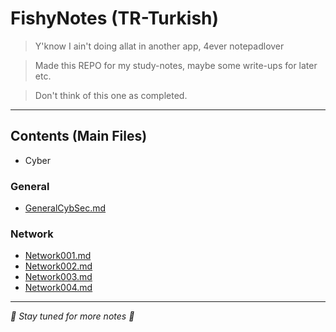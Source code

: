 # FishyNotes (TR-Turkish)
> Y'know I ain't doing allat in another app, 4ever notepadlover

> Made this REPO for my study-notes, maybe some write-ups for later etc.

> Don't think of this one as completed.

---

## Contents (Main Files)
- Cyber

### General

- [GeneralCybSec.md](./Cyber/GeneralCybSec.md)

### Network

- [Network001.md](./Cyber/Network001.md)
- [Network002.md](./Cyber/Network002.md)
- [Network003.md](./Cyber/Network003.md)
- [Network004.md](./Cyber/Network004.md)

---
*🪼 Stay tuned for more notes 🪼*
